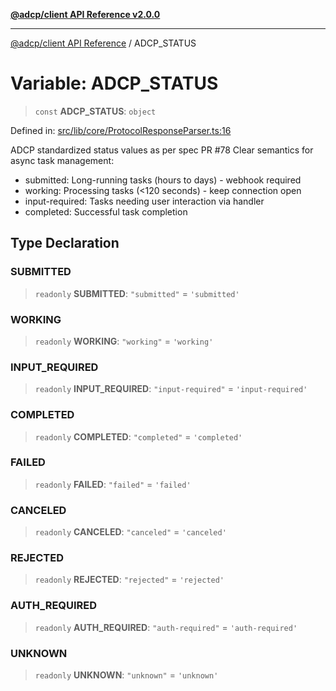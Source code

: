 [**@adcp/client API Reference v2.0.0**](../README.md)

***

[@adcp/client API Reference](../README.md) / ADCP\_STATUS

# Variable: ADCP\_STATUS

> `const` **ADCP\_STATUS**: `object`

Defined in: [src/lib/core/ProtocolResponseParser.ts:16](https://github.com/adcontextprotocol/adcp-client/blob/e8953d756e5ce5fafa76c5e8fa2f0316f0da0998/src/lib/core/ProtocolResponseParser.ts#L16)

ADCP standardized status values as per spec PR #78
Clear semantics for async task management:
- submitted: Long-running tasks (hours to days) - webhook required
- working: Processing tasks (<120 seconds) - keep connection open
- input-required: Tasks needing user interaction via handler
- completed: Successful task completion

## Type Declaration

### SUBMITTED

> `readonly` **SUBMITTED**: `"submitted"` = `'submitted'`

### WORKING

> `readonly` **WORKING**: `"working"` = `'working'`

### INPUT\_REQUIRED

> `readonly` **INPUT\_REQUIRED**: `"input-required"` = `'input-required'`

### COMPLETED

> `readonly` **COMPLETED**: `"completed"` = `'completed'`

### FAILED

> `readonly` **FAILED**: `"failed"` = `'failed'`

### CANCELED

> `readonly` **CANCELED**: `"canceled"` = `'canceled'`

### REJECTED

> `readonly` **REJECTED**: `"rejected"` = `'rejected'`

### AUTH\_REQUIRED

> `readonly` **AUTH\_REQUIRED**: `"auth-required"` = `'auth-required'`

### UNKNOWN

> `readonly` **UNKNOWN**: `"unknown"` = `'unknown'`
